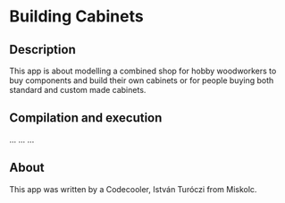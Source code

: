# Building Cabinets

## Description

This app is about modelling a combined shop for hobby woodworkers
to buy components and build their own cabinets or for people buying
both standard and custom made cabinets.

## Compilation and execution

...
...
...

## About

This app was written by a Codecooler, István Turóczi from Miskolc.
